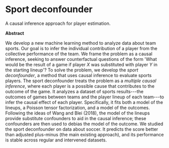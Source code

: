 # Sport deconfounder
A causal inference approach for player estimation.

__Abstract__

We develop a new machine learning method to analyze data about team
sports.  Our goal is to infer the individual contribution of a player
from the collective performance of the team.  We frame the problem as
a causal inference, seeking to answer counterfactual questions of the
form 'What would be the result of a game if player _X_ was substituted
with player _Y_ in the starting lineup'?  To solve the problem, we
develop the _sport deconfounder_, a method that uses causal inference
to evaluate sports players.  The sport deconfounder treats the problem
as a _multiple causal inference_, where each player is a possible
cause that contributes to the outcome of the game.  It analyzes a
dataset of sports results---the outcomes of games between teams and
the player lineup of each team---to infer the causal effect of each
player.  Specifically, it fits both a model of the lineups, a Poisson
tensor factorization, and a model of the outcomes.  Following the
ideas of Wang and Blei (2018), the model of the lineups provide
substitute confounders to aid in the causal inference; these
confounders are then used to debias the model of the outcome.  We
studied the sport deconfounder on data about soccer. It predicts the
score better than adjusted plus-minus (the main existing approach),
and its performance is stable across regular and intervened datasets.
